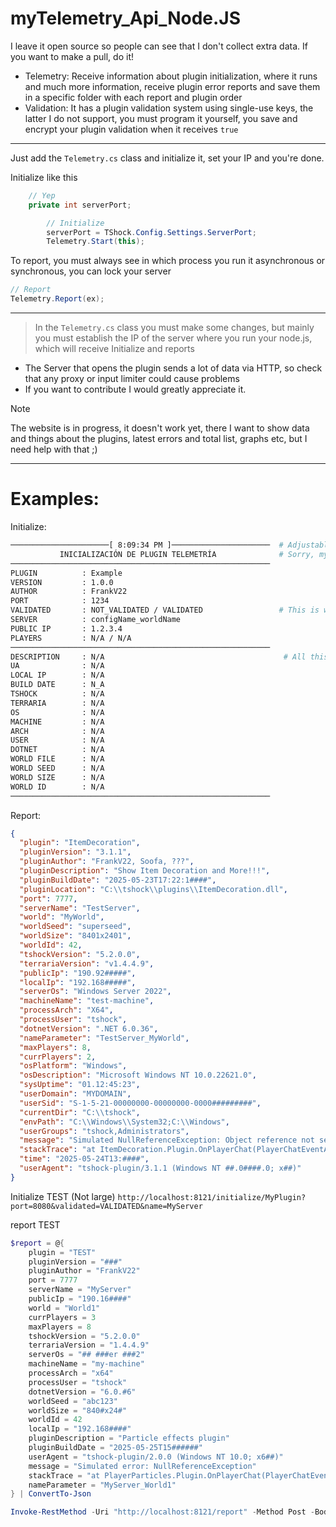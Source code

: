 # myTelemetry_Api_Node.JS
I leave it open source so people can see that I don't collect extra data. If you want to make a pull, do it!

- Telemetry: Receive information about plugin initialization, where it runs and much more information, receive plugin error reports and save them in a specific folder with each report and plugin order
- Validation: It has a plugin validation system using single-use keys, the latter I do not support, you must program it yourself, you save and encrypt your plugin validation when it receives `true`

---

Just add the `Telemetry.cs` class and initialize it, set your IP and you're done.

Initialize like this
```cs
    // Yep
    private int serverPort;

        // Initialize
        serverPort = TShock.Config.Settings.ServerPort;
        Telemetry.Start(this);
```

To report, you must always see in which process you run it asynchronous or synchronous, you can lock your server
```cs
// Report
Telemetry.Report(ex);
```

---

> In the `Telemetry.cs` class you must make some changes, but mainly you must establish the IP of the server where you run your node.js, which will receive Initialize and reports

- The Server that opens the plugin sends a lot of data via HTTP, so check that any proxy or input limiter could cause problems
- If you want to contribute I would greatly appreciate it.

> [!NOTE]
> The website is in progress, it doesn't work yet, there I want to show data and things about the plugins, latest errors and total list, graphs etc, but I need help with that ;)

---

# Examples:

Initialize:
```bash
──────────────────────[ 8:09:34 PM ]──────────────────────  # Adjustable Time Zone
           INICIALIZACIÓN DE PLUGIN TELEMETRÍA              # Sorry, my primary language is Spanish, This will have languages ​​in the future, HELP ME!          
──────────────────────────────────────────────────────────
PLUGIN          : Example
VERSION         : 1.0.0
AUTHOR          : FrankV22
PORT            : 1234
VALIDATED       : NOT_VALIDATED / VALIDATED                 # This is whether you want the plugin to have a validation or something, it's up to you.
SERVER          : configName_worldName
PUBLIC IP       : 1.2.3.4
PLAYERS         : N/A / N/A
──────────────────────────────────────────────────────────
DESCRIPTION     : N/A                                        # All this is filled in, I'm too lazy to give examples
UA              : N/A
LOCAL IP        : N/A
BUILD DATE      : N_A
TSHOCK          : N/A
TERRARIA        : N/A
OS              : N/A
MACHINE         : N/A
ARCH            : N/A
USER            : N/A
DOTNET          : N/A
WORLD FILE      : N/A
WORLD SEED      : N/A
WORLD SIZE      : N/A
WORLD ID        : N/A
──────────────────────────────────────────────────────────
```

Report:

```json
{
  "plugin": "ItemDecoration",
  "pluginVersion": "3.1.1",
  "pluginAuthor": "FrankV22, Soofa, ???",
  "pluginDescription": "Show Item Decoration and More!!!",
  "pluginBuildDate": "2025-05-23T17:22:1####",
  "pluginLocation": "C:\\tshock\\plugins\\ItemDecoration.dll",
  "port": 7777,
  "serverName": "TestServer",
  "world": "MyWorld",
  "worldSeed": "superseed",
  "worldSize": "8401x2401",
  "worldId": 42,
  "tshockVersion": "5.2.0.0",
  "terrariaVersion": "v1.4.4.9",
  "publicIp": "190.92#####",
  "localIp": "192.168#####",
  "serverOs": "Windows Server 2022",
  "machineName": "test-machine",
  "processArch": "X64",
  "processUser": "tshock",
  "dotnetVersion": ".NET 6.0.36",
  "nameParameter": "TestServer_MyWorld",
  "maxPlayers": 8,
  "currPlayers": 2,
  "osPlatform": "Windows",
  "osDescription": "Microsoft Windows NT 10.0.22621.0",
  "sysUptime": "01.12:45:23",
  "userDomain": "MYDOMAIN",
  "userSid": "S-1-5-21-00000000-00000000-0000#########",
  "currentDir": "C:\\tshock",
  "envPath": "C:\\Windows\\System32;C:\\Windows",
  "userGroups": "tshock,Administrators",
  "message": "Simulated NullReferenceException: Object reference not set to an instance of an object.",
  "stackTrace": "at ItemDecoration.Plugin.OnPlayerChat(PlayerChatEventArgs args)`nat TShockAPI.Hooks.PlayerHooks.InvokePlayerChat(...)",
  "time": "2025-05-24T13:####",
  "userAgent": "tshock-plugin/3.1.1 (Windows NT ##.0####.0; x##)"
}
```

Initialize TEST (Not large)
```http://localhost:8121/initialize/MyPlugin?port=8080&validated=VALIDATED&name=MyServer```

report TEST
```powershell
$report = @{
    plugin = "TEST"
    pluginVersion = "###"
    pluginAuthor = "FrankV22"
    port = 7777
    serverName = "MyServer"
    publicIp = "190.16####"
    world = "World1"
    currPlayers = 3
    maxPlayers = 8
    tshockVersion = "5.2.0.0"
    terrariaVersion = "1.4.4.9"
    serverOs = "## ###er ###2"
    machineName = "my-machine"
    processArch = "x64"
    processUser = "tshock"
    dotnetVersion = "6.0.#6"
    worldSeed = "abc123"
    worldSize = "840#x24#"
    worldId = 42
    localIp = "192.168####"
    pluginDescription = "Particle effects plugin"
    pluginBuildDate = "2025-05-25T15######"
    userAgent = "tshock-plugin/2.0.0 (Windows NT 10.0; x6##)"
    message = "Simulated error: NullReferenceException"
    stackTrace = "at PlayerParticles.Plugin.OnPlayerChat(PlayerChatEventArgs args)`n at TShockAPI.Hooks.PlayerHooks.InvokePlayerChat(...)"
    nameParameter = "MyServer_World1"
} | ConvertTo-Json

Invoke-RestMethod -Uri "http://localhost:8121/report" -Method Post -Body $report -ContentType "application/json"
```